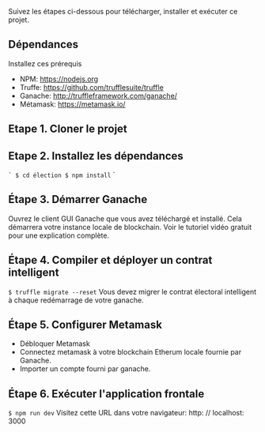 Suivez les étapes ci-dessous pour télécharger, installer et exécuter ce projet.

## Dépendances
Installez ces prérequis
- NPM: https://nodejs.org
- Truffe: https://github.com/trufflesuite/truffle
- Ganache: http://truffleframework.com/ganache/
- Métamask: https://metamask.io/


## Etape 1. Cloner le projet


## Etape 2. Installez les dépendances
`` `
$ cd élection
$ npm install
`` `
## Étape 3. Démarrer Ganache
Ouvrez le client GUI Ganache que vous avez téléchargé et installé. Cela démarrera votre instance locale de blockchain. Voir le tutoriel vidéo gratuit pour une explication complète.


## Étape 4. Compiler et déployer un contrat intelligent
`$ truffle migrate --reset`
Vous devez migrer le contrat électoral intelligent à chaque redémarrage de votre ganache.

## Étape 5. Configurer Metamask
- Débloquer Metamask
- Connectez metamask à votre blockchain Etherum locale fournie par Ganache.
- Importer un compte fourni par ganache.

## Étape 6. Exécuter l'application frontale
`$ npm run dev`
Visitez cette URL dans votre navigateur: http: // localhost: 3000

